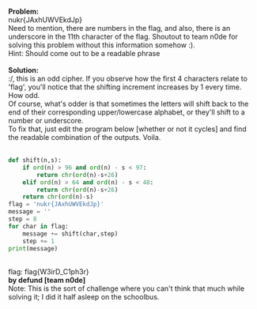 <b>Problem:</b><br>
nukr{JAxhUWVEkdJp}<br>
Need to mention, there are numbers in the flag, and also, there is an underscore in the 11th character of the flag. Shoutout to 
team n0de for solving this problem without this information somehow :).<br>
Hint: Should come out to be a readable phrase<br><br>
<b>Solution:</b><br>
:/, this is an odd cipher. If you observe how the first 4 characters relate to 'flag', you'll notice that the shifting increment increases by 1 every time. How odd.<br>
Of course, what's odder is that sometimes the letters will shift back to the end of their corresponding upper/lowercase alphabet, or they'll shift to a number or underscore.<br>
To fix that, just edit the program below [whether or not it cycles] and find the readable combination of the outputs. Voila.<br><br>
```python
def shift(n,s):
	if ord(n) > 96 and ord(n) - s < 97:
		return chr(ord(n)-s+26)
	elif ord(n) > 64 and ord(n) - s < 48:
		return chr(ord(n)-s+26)
	return chr(ord(n)-s)
flag = 'nukr{JAxhUWVEkdJp}'
message = ''
step = 8
for char in flag:
	message += shift(char,step)
	step += 1
print(message)
```
<br>
flag: flag{W3irD_C1ph3r}<br>
<b>by defund [team n0de]</b><br>
Note: This is the sort of challenge where you can't think that much while solving it; I did it half asleep on the schoolbus.


